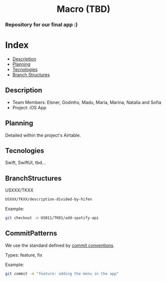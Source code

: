 <h1 align="center"> Macro (TBD) </h1>

### Repository for our final app :)

# Index

- [Description](#Description)
- [Planning](#Planning)
- [Tecnologies](#Tecnologies)
- [Branch Structures](#BranchStructures)


## Description
- Team Members: Elsner, Godinho, Madu, Maria, Marina, Natalia and Sofia
- Project: iOS App

## Planning
Detailed within the project's Airtable.

## Tecnologies
Swift, SwiftUI, tbd...


## BranchStructures

USXXX/TKXX

```bash
USXXX/TKXX/description-divided-by-hifen
```

Example:

```bash
git checkout -m US011/TK01/add-spotify-api
```

## CommitPatterns
We use the standard defined by [commit conventions](https://medium.com/@eltonea/agregando-valor-a-cada-commit-4d1fbe119a30
).

Types: feature, fix

Example:
```bash
git commit -m "feature: adding the menu in the app"
```
